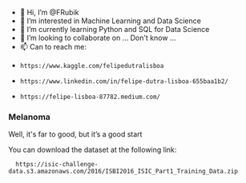 - 👋 Hi, I’m @FRubik
- 👀 I’m interested in Machine Learning and Data Science
- 🌱 I’m currently learning Python and SQL for Data Science
- 💞️ I’m looking to collaborate on ... Don't know ...
- 📫 Can to reach me:
-     https://www.kaggle.com/felipedutralisboa
-     https://www.linkedin.com/in/felipe-dutra-lisboa-655baa1b2/
-     https://felipe-lisboa-87782.medium.com/

### Melanoma

Well, it's far to good, but it’s a good start

You can download the dataset at the following link:

      https://isic-challenge-data.s3.amazonaws.com/2016/ISBI2016_ISIC_Part1_Training_Data.zip
